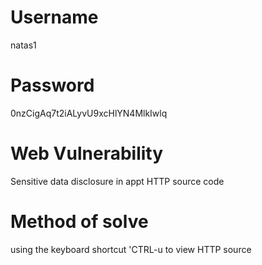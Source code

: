 # Username
natas1

# Password
0nzCigAq7t2iALyvU9xcHlYN4MlkIwlq

# Web Vulnerability
Sensitive data disclosure in appt HTTP source code

# Method of solve
using the keyboard shortcut 'CTRL-u to view HTTP source
